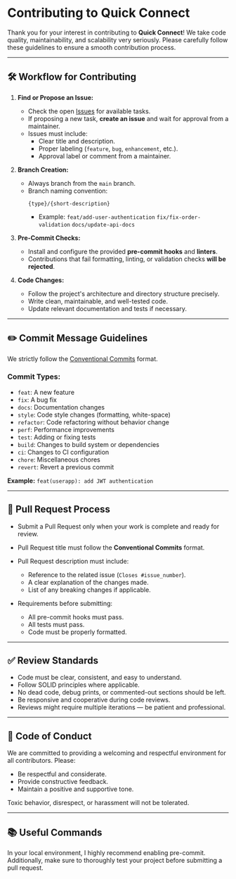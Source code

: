 # Contributing to Quick Connect

Thank you for your interest in contributing to **Quick Connect**!
We take code quality, maintainability, and scalability very seriously.
Please carefully follow these guidelines to ensure a smooth contribution process.

---

## 🛠 Workflow for Contributing

1. **Find or Propose an Issue:**
    - Check the open [Issues](../../issues) for available tasks.
    - If proposing a new task, **create an issue** and wait for approval from a maintainer.
    - Issues must include:
        - Clear title and description.
        - Proper labeling (`feature`, `bug`, `enhancement`, etc.).
        - Approval label or comment from a maintainer.

2. **Branch Creation:**
    - Always branch from the `main` branch.
    - Branch naming convention:
      ```
      {type}/{short-description}
      ```
        - Example:
          `feat/add-user-authentication`
          `fix/fix-order-validation`
          `docs/update-api-docs`

3. **Pre-Commit Checks:**
    - Install and configure the provided **pre-commit hooks** and **linters**.
    - Contributions that fail formatting, linting, or validation checks **will be rejected**.

4. **Code Changes:**
    - Follow the project's architecture and directory structure precisely.
    - Write clean, maintainable, and well-tested code.
    - Update relevant documentation and tests if necessary.

---

## ✏️ Commit Message Guidelines

We strictly follow the [Conventional Commits](https://www.conventionalcommits.org/en/v1.0.0/) format.

### Commit Types:
- `feat`: A new feature
- `fix`: A bug fix
- `docs`: Documentation changes
- `style`: Code style changes (formatting, white-space)
- `refactor`: Code refactoring without behavior change
- `perf`: Performance improvements
- `test`: Adding or fixing tests
- `build`: Changes to build system or dependencies
- `ci`: Changes to CI configuration
- `chore`: Miscellaneous chores
- `revert`: Revert a previous commit

**Example:**
`feat(userapp): add JWT authentication`

---

## 🚀 Pull Request Process

- Submit a Pull Request only when your work is complete and ready for review.
- Pull Request title must follow the **Conventional Commits** format.
- Pull Request description must include:
    - Reference to the related issue (`Closes #issue_number`).
    - A clear explanation of the changes made.
    - List of any breaking changes if applicable.

- Requirements before submitting:
    - All pre-commit hooks must pass.
    - All tests must pass.
    - Code must be properly formatted.

---

## ✅ Review Standards

- Code must be clear, consistent, and easy to understand.
- Follow SOLID principles where applicable.
- No dead code, debug prints, or commented-out sections should be left.
- Be responsive and cooperative during code reviews.
- Reviews might require multiple iterations — be patient and professional.

---

## 📜 Code of Conduct

We are committed to providing a welcoming and respectful environment for all contributors.
Please:
- Be respectful and considerate.
- Provide constructive feedback.
- Maintain a positive and supportive tone.

Toxic behavior, disrespect, or harassment will not be tolerated.

---

## 📚 Useful Commands

In your local environment, I highly recommend enabling pre-commit.
Additionally, make sure to thoroughly test your project before submitting a pull request.
